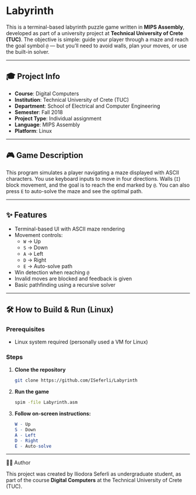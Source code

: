 # Labyrinth

This is a terminal-based labyrinth puzzle game written in **MIPS Assembly**, developed as part of a university project at **Technical University of Crete (TUC)**. The objective is simple: guide your player through a maze and reach the goal symbol `@` — but you’ll need to avoid walls, plan your moves, or use the built-in solver.

---

## 🎓 Project Info

- **Course**: Digital Computers
- **Institution**: Technical University of Crete (TUC)
- **Department**: School of Electrical and Computer Engineering
- **Semester**: Fall 2018
- **Project Type**: Individual assignment
- **Language**: MIPS Assembly
- **Platform**: Linux

---

## 🎮 Game Description

This program simulates a player navigating a maze displayed with ASCII characters. You use keyboard inputs to move in four directions. Walls (`I`) block movement, and the goal is to reach the end marked by `@`. You can also press `E` to auto-solve the maze and see the optimal path.

---

## ✨ Features

- Terminal-based UI with ASCII maze rendering
- Movement controls:
  - `W` → Up
  - `S` → Down
  - `A` → Left
  - `D` → Right
  - `E` → Auto-solve path
- Win detection when reaching `@`
- Invalid moves are blocked and feedback is given
- Basic pathfinding using a recursive solver

---

## 🛠 How to Build & Run (Linux)

### Prerequisites

- Linux system required (personally used a VM for Linux)

### Steps

1. **Clone the repository**
   ```bash
   git clone https://github.com/ISeferli/Labyrinth
   ```

2. **Run the game**
    ```bash
    spim -file Labyrinth.asm
    ```

3. **Follow on-screen instructions:**
    ```mathematica
    W - Up
    S - Down
    A - Left
    D - Right
    E - Auto-solve
    ```

---

👨‍🎓 Author

This project was created by Iliodora Seferli as undergraduate student, as part of the course **Digital Computers** at the Technical University of Crete (TUC).

